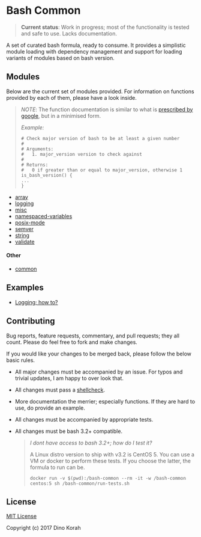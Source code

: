 # Bash Common

> **Current status**: Work in progress; most of the functionality is tested and safe to use. Lacks documentation.

A set of curated bash formula, ready to consume. It provides a simplistic module loading with dependency management and support for loading variants of modules based on bash version.

## Modules

Below are the current set of modules provided. For information on functions provided by each of them, please have a look inside.

> *NOTE*: The function documentation is similar to what is [prescribed by google](https://google.github.io/styleguide/shell.xml?showone=Function_Comments#Function_Comments), but in a minimised form.
>
> *Example:*
> ```
> # Check major version of bash to be at least a given number
> #
> # Arguments:
> #   1. major_version version to check against
> #
> # Returns:
> #   0 if greater than or equal to major_version, otherwise 1
> is_bash_version() {
> ...
> }
> ```

 * [array](array.sh)
 * [logging](logging.sh)
 * [misc](misc.sh)
 * [namespaced-variables](namespaced-variables.sh)
 * [posix-mode](posix-mode.sh)
 * [semver](semver.sh)
 * [string](string.sh)
 * [validate](validate.sh)
 
#### Other
 * [common](common.sh)

## Examples

 * [Logging; how to?](examples/logging.sh)

## Contributing

Bug reports, feature requests, commentary, and pull requests; they all count. Please do feel free to fork and make changes.

If you would like your changes to be merged back, please follow the below basic rules.

 * All major changes must be accompanied by an issue. For typos and trivial updates, I am happy to over look that.
 * All changes must pass a [shellcheck](https://www.shellcheck.net/).
 * More documentation the merrier; especially functions. If they are hard to use, do provide an example.
 * All changes must be accompanied by appropriate tests.
 * All changes must be bash 3.2+ compatible.
 
   > *I dont have access to bash 3.2+; how do I test it?*
   >
   > A Linux distro version to ship with v3.2 is CentOS 5. You can use a VM or docker to perform these tests. If you choose the latter, the formula to run can be.
   >
   > ```text
   > docker run -v $(pwd):/bash-common --rm -it -w /bash-common centos:5 sh /bash-common/run-tests.sh
   > ```
   
   

## License

[MIT License](LICENSE.md)

Copyright (c) 2017 Dino Korah